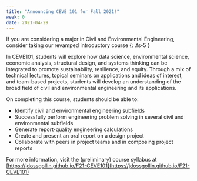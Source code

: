 ```yaml
---
title: "Announcing CEVE 101 for Fall 2021!"
week: 0
date: 2021-04-29
---
```


If you are considering a major in Civil and Environmental Engineering, consider taking our revamped introductory course
{: .fs-5 }

In CEVE101, students will explore how data science, environmental science, economic analysis, structural design, and systems thinking can be integrated to promote sustainability, resilience, and equity.
Through a mix of technical lectures, topical seminars on applications and ideas of interest, and team-based projects, students will develop an understanding of the broad field of civil and environmental engineering and its applications.

On completing this course, students should be able to:

- Identify civil and environmental engineering subfields
- Successfully perform engineering problem solving in several civil and environmental subfields
- Generate report-quality engineering calculations
- Create and present an oral report on a design project
- Collaborate with peers in project teams and in composing project reports

For more information, visit the (preliminary) course syllabus at [https://jdossgollin.github.io/F21-CEVE101](https://jdossgollin.github.io/F21-CEVE101)
